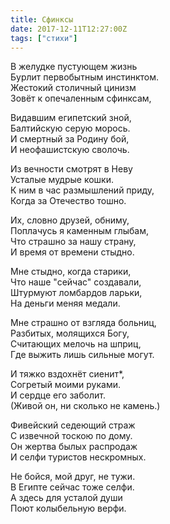 ```yaml
---
title: Сфинксы
date: 2017-12-11T12:27:00Z
tags: ["стихи"]
---
```


В желудке пустующем жизнь   
Бурлит первобытным инстинктом.   
Жестокий столичный цинизм   
Зовёт к опечаленным сфинксам, 

Видавшим египетский зной,   
Балтийскую серую морось.   
И смертный за Родину бой,   
И неофашистскую сволочь. 

Из вечности смотрят в Неву   
Усталые мудрые кошки.   
К ним в час размышлений приду,   
Когда за Отечество тошно. 

Их, словно друзей, обниму,   
Поплачусь я каменным глыбам,   
Что страшно за нашу страну,   
И время от времени стыдно. 

Мне стыдно, когда старики,   
Что наше "сейчас" создавали,   
Штурмуют ломбардов ларьки,   
На деньги меняя медали. 

Мне страшно от взгляда больниц,   
Разбитых, молящихся Богу,   
Считающих мелочь на шприц,   
Где выжить лишь сильные могут. 

И тяжко вздохнёт сиенит\*,   
Согретый моими руками.   
И сердце его заболит.   
(Живой он, ни сколько не камень.) 

Фивейский седеющий страж   
С извечной тоскою по дому.   
Он жертва былых распродаж   
И селфи туристов нескромных. 

Не бойся, мой друг, не тужи.   
В Египте сейчас тоже селфи.   
А здесь для усталой души   
Поют колыбельную верфи.   
